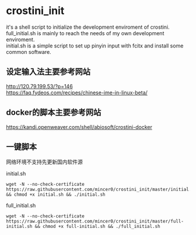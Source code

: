 # crostini_init
it's a shell script to initialize the development enviroment of crostini.<br>full_initial.sh is mainly to reach the needs of my own development enviroment.<br>initial.sh is a simple script to set up pinyin input with fcitx and install some common software.

## 设定输入法主要参考网站
http://120.79.199.53/?p=146<br>
https://faq.fydeos.com/recipes/chinese-ime-in-linux-beta/

## docker的脚本主要参考网站
https://kandi.openweaver.com/shell/abiosoft/crostini-docker

## 一键脚本
网络环境不支持先更新国内软件源<br>

initial.sh
```
wget -N --no-check-certificate https://raw.githubusercontent.com/mincer0/crostini_init/master/initial.sh && chmod +x initial.sh && ./initial.sh
```
full_initial.sh
```
wget -N --no-check-certificate https://raw.githubusercontent.com/mincer0/crostini_init/master/full-initial.sh && chmod +x full-initial.sh && ./full_initial.sh
```
